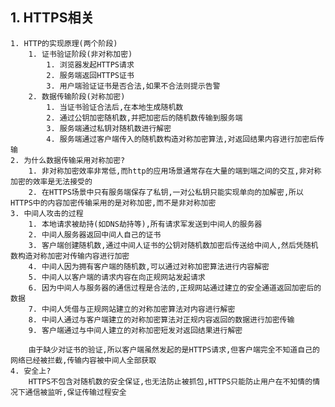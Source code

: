 ## 1. HTTPS相关
    1. HTTP的实现原理(两个阶段)
        1. 证书验证阶段(非对称加密)
            1. 浏览器发起HTTPS请求
            2. 服务端返回HTTPS证书
            3. 用户端验证证书是否合法,如果不合法则提示告警
        2. 数据传输阶段(对称加密)
            1. 当证书验证合法后,在本地生成随机数
            2. 通过公钥加密随机数,并把加密后的随机数传输到服务端
            3. 服务端通过私钥对随机数进行解密
            4. 服务端通过客户端传入的随机数构造对称加密算法,对返回结果内容进行加密后传输
    2. 为什么数据传输采用对称加密?
        1. 非对称加密效率非常低,而http的应用场景通常存在大量的端到端之间的交互,非对称加密的效率是无法接受的
        2. 在HTTPS场景中只有服务端保存了私钥,一对公私钥只能实现单向的加解密,所以HTTPS中的内容加密传输采用的是对称加密,而不是非对称加密
    3. 中间人攻击的过程
        1. 本地请求被劫持(如DNS劫持等),所有请求军发送到中间人的服务器
        2. 中间人服务器返回中间人自己的证书
        3. 客户端创建随机数,通过中间人证书的公钥对随机数加密后传送给中间人,然后凭随机数构造对称加密对传输内容进行加密
        4. 中间人因为拥有客户端的随机数,可以通过对称加密算法进行内容解密
        5. 中间人以客户端的请求内容在向正规网站发起请求
        6. 因为中间人与服务器的通信过程是合法的,正规网站通过建立的安全通道返回加密后的数据
        7. 中间人凭借与正规网站建立的对称加密算法对内容进行解密
        8. 中间人通过与客户端建立的对称加密算法对正规内容返回的数据进行加密传输
        9. 客户端通过与中间人建立的对称加密短发对返回结果进行解密
        
        由于缺少对证书的验证,所以客户端虽然发起的是HTTPS请求,但客户端完全不知道自己的网络已经被拦截,传输内容被中间人全部获取
    4. 安全上?
        HTTPS不包含对随机数的安全保证,也无法防止被抓包,HTTPS只能防止用户在不知情的情况下通信被监听,保证传输过程安全    